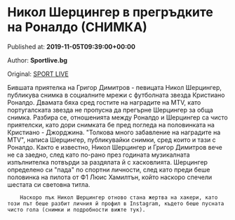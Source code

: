 
# Никол Шерцингер в прегръдките на Роналдо (СНИМКА)

Published at: **2019-11-05T09:39:00+00:00**

Author: **Sportlive.bg**

Original: [SPORT LIVE](https://www.sportlive.bg/timeout/timeoutother/nikol-shercinger-v-pregrydkite-na-ronaldo-(snimka)--1402774.html)

Бившата приятелка на Григор Димитров - певицата Никол Шерцингер, публикува снимка в социалните мрежи с футболната звезда Кристиано Роналдо. Двамата бяха сред гостите на наградите на MTV, като португалската звезда не пропусна да прегърне Шерцингер за обща снимка.
Разбира се, отношенията между Роналдо и Шерцингер са чисто приятелски, като дори снимката бе пред погледа на половинката на Кристиано - Джорджина. "Толкова много забавление на наградите на MTV", написа Шерцингер, публикувайки снимки, сред които и тази с Роналдо.
Както е известно, Никол Шерцингер и Григор Димитров вече не са заедно, след като по-рано през годината музикалната изпълнителка потвърди за раздялата й с хасковлията. Шерцингер определено си "пада" по спортни личности, след като преди беше половинка на пилота от Ф1 Люис Хамилтън, който наскоро спечели шестата си световна титла.

        Наскоро пък Никол Шерцингер отново стана жертва на хакери, като този път беше разбит личния й профил в Instagram, където беше пусната чисто гола (снимки и подробности вижте тук).
      
